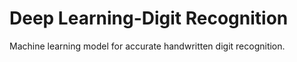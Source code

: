# Deep Learning-Digit Recognition
 Machine learning model for accurate handwritten digit recognition.

